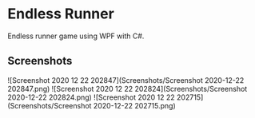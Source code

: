 # Endless Runner
Endless runner game using WPF with C#.

## Screenshots
![Screenshot 2020 12 22 202847](Screenshots/Screenshot 2020-12-22 202847.png)
![Screenshot 2020 12 22 202824](Screenshots/Screenshot 2020-12-22 202824.png)
![Screenshot 2020 12 22 202715](Screenshots/Screenshot 2020-12-22 202715.png)